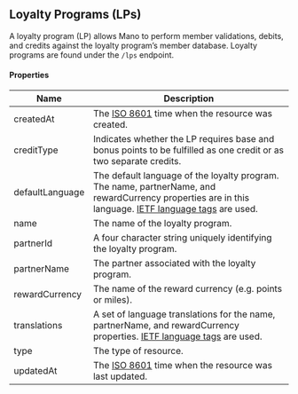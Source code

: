 ## Loyalty Programs (LPs)

A loyalty program (LP) allows Mano to perform member validations, debits, and credits against the loyalty program’s member database. Loyalty programs are found under the `/lps` endpoint.

#### Properties

<table>
    <thead>
        <tr>
            <th>Name</th>
            <th>Description</th>
        </tr>
    </thead>
    <tbody>
        <tr>
            <td>createdAt</td>
            <td>The <a href="http://en.wikipedia.org/wiki/ISO_8601">ISO 8601</a> time when the resource was created.</td>
        </tr>
        <tr>
            <td>creditType</td>
            <td>Indicates whether the LP requires base and bonus points to be fulfilled as one credit or as two separate credits.</td>
        </tr>
        <tr>
            <td>defaultLanguage</td>
            <td>The default language of the loyalty program. The name, partnerName, and rewardCurrency properties are in this language. <a href="http://en.wikipedia.org/wiki/IETF_language_tag">IETF language tags</a> are used.</td>
        </tr>
        <tr>
            <td>name</td>
            <td>The name of the loyalty program.</td>
        </tr>
        <tr>
            <td>partnerId</td>
            <td>A four character string uniquely identifying the loyalty program.</td>
        </tr>
        <tr>
            <td>partnerName</td>
            <td>The partner associated with the loyalty program.</td>
        </tr>
        <tr>
            <td>rewardCurrency</td>
            <td>The name of the reward currency (e.g. points or miles).</td>
        </tr>
        <tr>
            <td>translations</td>
            <td>A set of language translations for the name, partnerName, and rewardCurrency properties. <a href="http://en.wikipedia.org/wiki/IETF_language_tag">IETF language tags</a> are used.</td>
        </tr>
        <tr>
            <td>type</td>
            <td>The type of resource.</td>
        </tr>
        <tr>
            <td>updatedAt</td>
            <td>The <a href="http://en.wikipedia.org/wiki/ISO_8601">ISO 8601</a> time when the resource was last updated.</td>
        </tr>
    </tbody>
</table>














